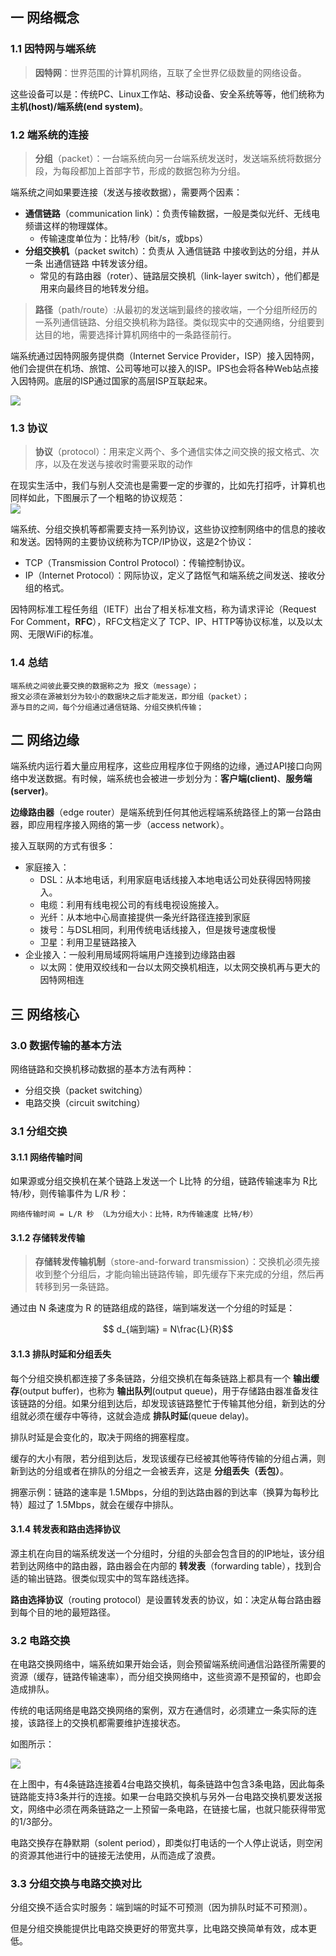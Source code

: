 ## 一  网络概念

### 1.1 因特网与端系统

> **因特网**：世界范围的计算机网络，互联了全世界亿级数量的网络设备。

这些设备可以是：传统PC、Linux工作站、移动设备、安全系统等等，他们统称为**主机(host)/端系统(end system)**。

### 1.2 端系统的连接

> **分组**（packet）：一台端系统向另一台端系统发送时，发送端系统将数据分段，为每段都加上首部字节，形成的数据包称为分组。

端系统之间如果要连接（发送与接收数据），需要两个因素：
- **通信链路**（communication link）：负责传输数据，一般是类似光纤、无线电频谱这样的物理媒体。
  - 传输速度单位为：比特/秒（bit/s，或bps）
- **分组交换机**（packet switch）：负责从 入通信链路 中接收到达的分组，并从一条 出通信链路 中转发该分组。
  - 常见的有路由器（roter）、链路层交换机（link-layer switch），他们都是用来向最终目的地转发分组。

> **路径**（path/route）:从最初的发送端到最终的接收端，一个分组所经历的一系列通信链路、分组交换机称为路径。类似现实中的交通网络，分组要到达目的地，需要选择计算机网络中的一条路径前行。

端系统通过因特网服务提供商（Internet Service Provider，ISP）接入因特网，他们会提供在机场、旅馆、公司等地可以接入的ISP。IPS也会将各种Web站点接入因特网。底层的ISP通过国家的高层ISP互联起来。  

![](../images/net/base-01.svg)   

### 1.3 协议

> **协议**（protocol）：用来定义两个、多个通信实体之间交换的报文格式、次序，以及在发送与接收时需要采取的动作

在现实生活中，我们与别人交流也是需要一定的步骤的，比如先打招呼，计算机也同样如此，下图展示了一个粗略的协议规范：  
![](../images/net/base-02.svg)   

端系统、分组交换机等都需要支持一系列协议，这些协议控制网络中的信息的接收和发送。因特网的主要协议统称为TCP/IP协议，这是2个协议：
- TCP（Transmission Control Protocol）：传输控制协议。
- IP（Internet Protocol）：网际协议，定义了路怄气和端系统之间发送、接收分组的格式。

因特网标准工程任务组（IETF）出台了相关标准文档，称为请求评论（Request For Comment，**RFC**），RFC文档定义了
TCP、IP、HTTP等协议标准，以及以太网、无限WiFi的标准。  

### 1.4 总结

```
端系统之间彼此要交换的数据称之为 报文（message）；
报文必须在源被划分为较小的数据块之后才能发送，即分组（packet）；
源与目的之间，每个分组通过通信链路、分组交换机传输；
```

## 二 网络边缘

端系统内运行着大量应用程序，这些应用程序位于网络的边缘，通过API接口向网络中发送数据。有时候，端系统也会被进一步划分为：**客户端(client)**、**服务端(server)**。   

**边缘路由器**（edge router）是端系统到任何其他远程端系统路径上的第一台路由器，即应用程序接入网络的第一步（access network）。  

接入互联网的方式有很多：
- 家庭接入：
  - DSL：从本地电话，利用家庭电话线接入本地电话公司处获得因特网接入。
  - 电缆：利用有线电视公司的有线电视设施接入。
  - 光纤：从本地中心局直接提供一条光纤路径连接到家庭
  - 拨号：与DSL相同，利用传统电话线接入，但是拨号速度极慢
  - 卫星：利用卫星链路接入
- 企业接入：一般利用局域网将端用户连接到边缘路由器
  - 以太网：使用双绞线和一台以太网交换机相连，以太网交换机再与更大的因特网相连

## 三 网络核心

### 3.0 数据传输的基本方法

网络链路和交换机移动数据的基本方法有两种：
- 分组交换（packet switching）
- 电路交换（circuit switching）

### 3.1 分组交换

#### 3.1.1 网络传输时间

如果源或分组交换机在某个链路上发送一个 L比特 的分组，链路传输速率为 R比特/秒，则传输事件为 L/R 秒：
```
网络传输时间 = L/R 秒 （L为分组大小：比特，R为传输速度 比特/秒）
```

#### 3.1.2 存储转发传输

> **存储转发传输机制**（store-and-forward transmission）：交换机必须先接收到整个分组后，才能向输出链路传输，即先缓存下来完成的分组，然后再转移到另一条链路。

通过由 N 条速度为 R 的链路组成的路径，端到端发送一个分组的时延是：  

$$ d_{端到端} = N\frac{L}{R}$$

#### 3.1.3 排队时延和分组丢失

每个分组交换机都连接了多条链路，分组交换机在每条链路上都具有一个 **输出缓存**(output buffer)，也称为 **输出队列**(output queue)，用于存储路由器准备发往该链路的分组。如果分组到达后，却发现该链路整忙于传输其他分组，新到达的分组就必须在缓存中等待，这就会造成 **排队时延**(queue delay)。  

排队时延是会变化的，取决于网络的拥塞程度。  

缓存的大小有限，若分组到达后，发现该缓存已经被其他等待传输的分组占满，则新到达的分组或者在排队的分组之一会被丢弃，这是 **分组丢失（丢包）**。  

拥塞示例：链路的速率是 1.5Mbps，分组的到达路由器的到达率（换算为每秒比特）超过了 1.5Mbps，就会在缓存中排队。

#### 3.1.4 转发表和路由选择协议

源主机在向目的端系统发送一个分组时，分组的头部会包含目的的IP地址，该分组若到达网络中的路由器，路由器会在内部的 **转发表**（forwarding table），找到合适的输出链路。很类似现实中的驾车路线选择。  

**路由选择协议**（routing protocol）是设置转发表的协议，如：决定从每台路由器到每个目的地的最短路径。

### 3.2 电路交换

在电路交换网络中，端系统如果开始会话，则会预留端系统间通信沿路径所需要的资源（缓存，链路传输速率），而分组交换网络中，这些资源不是预留的，也即会造成排队。   

传统的电话网络是电路交换网络的案例，双方在通信时，必须建立一条实际的连接，该路径上的交换机都需要维护连接状态。  

如图所示：  

![](../images/net/base-03.svg)  

在上图中，有4条链路连接着4台电路交换机，每条链路中包含3条电路，因此每条链路能支持3条并行的连接。如果一台电路交换机与另外一台电路交换机要发送报文，网络中必须在两条链路之一上预留一条电路，在链接七届，也就只能获得带宽的1/3部分。  

电路交换存在静默期（solent period），即类似打电话的一个人停止说话，则空闲的资源其他进行中的链接无法使用，从而造成了浪费。  

### 3.3 分组交换与电路交换对比

分组交换不适合实时服务：端到端的时延不可预测（因为排队时延不可预测）。  

但是分组交换能提供比电路交换更好的带宽共享，比电路交换简单有效，成本更低。  






